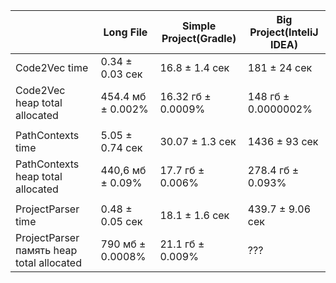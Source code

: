 |                                                                    | Long File                  | Simple Project(Gradle) | Big Project(InteliJ IDEA) |
|-------------------------------------------------|------------------------|---------------------------|----------------------------|
| Code2Vec time                                           | 0.34 ± 0.03 сек        | 16.8 ± 1.4 сек              | 181 ± 24 сек                 |
| Code2Vec heap total allocated                  | 454.4 мб ± 0.002%  | 16.32 гб ± 0.0009%    | 148 гб ± 0.0000002%   |   
|                                                                     |                                 |                                      |                                       |
| PathContexts time                                      | 5.05 ± 0.74 сек       | 30.07 ± 1.3 сек            | 1436 ± 93 сек               |
| PathContexts heap total allocated             | 440,6 мб ± 0.09%   | 17.7 гб ± 0.006%         | 278.4 гб ± 0.093%       |
|                                                                     |                                 |                                      |                                       |
| ProjectParser time                                      | 0.48 ± 0.05 сек        | 18.1 ± 1.6 сек              | 439.7 ± 9.06 сек           |
| ProjectParser память heap total allocated | 790 мб ± 0.0008%  | 21.1 гб ± 0.009%        | ???                                |
